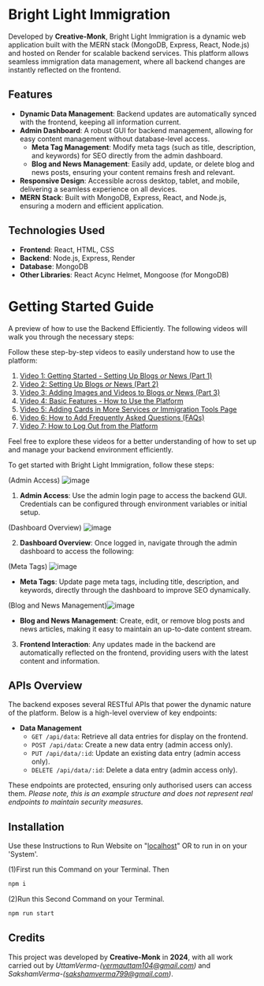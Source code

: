# Bright Light Immigration 

Developed by **Creative-Monk**, Bright Light Immigration is a dynamic web application built with the MERN stack (MongoDB, Express, React, Node.js) and hosted on Render for scalable backend services. This platform allows seamless immigration data management, where all backend changes are instantly reflected on the frontend.

## Features

- **Dynamic Data Management**: Backend updates are automatically synced with the frontend, keeping all information current.
- **Admin Dashboard**: A robust GUI for backend management, allowing for easy content management without database-level access.
  - **Meta Tag Management**: Modify meta tags (such as title, description, and keywords) for SEO directly from the admin dashboard.
  - **Blog and News Management**: Easily add, update, or delete blog and news posts, ensuring your content remains fresh and relevant.
- **Responsive Design**: Accessible across desktop, tablet, and mobile, delivering a seamless experience on all devices.
- **MERN Stack**: Built with MongoDB, Express, React, and Node.js, ensuring a modern and efficient application.


## Technologies Used

- **Frontend**: React, HTML, CSS
- **Backend**: Node.js, Express, Render
- **Database**: MongoDB
- **Other Libraries**: React Acync Helmet, Mongoose (for MongoDB)


# Getting Started Guide

A preview of how to use the Backend Efficiently. The following videos will walk you through the necessary steps:

Follow these step-by-step videos to easily understand how to use the platform:

1. [Video 1: Getting Started - Setting Up Blogs _or_ News (Part 1)](https://www.loom.com/share/6cc4994bee56408f9ab5a9523b106f35?sid=88159d0a-582d-42c2-829d-6d17c5b050c3)
2. [Video 2: Setting Up Blogs _or_ News (Part 2)](https://www.loom.com/share/e4366251442d41588841e3daff468548?sid=f31f1fb8-60f9-49dc-a0be-c0f1566fb069)
3. [Video 3: Adding Images and Videos to Blogs _or_ News (Part 3)](https://www.loom.com/share/32f554dae6f34d9dbc095beeb4b9948a?sid=562c233f-9e61-4d19-bb8f-1e7eee8a0c1f)
4. [Video 4: Basic Features - How to Use the Platform](https://www.loom.com/share/220df9fc58c64ddfa42cc408cc20bfd0?sid=6309f87c-a168-4eee-96d8-f3d0f2628010)
5. [Video 5: Adding Cards in More Services _or_ Immigration Tools Page](https://www.loom.com/share/1507ef364c484eb3a7a96770135d2375?sid=ae9a43cf-76e1-46fb-ae0b-714cfc35fafd)
6. [Video 6: How to Add Frequently Asked Questions (FAQs)](https://www.loom.com/share/d96e9f89a68b4ac28b8a9c08a509fa9e?sid=e4e9c56c-c079-45b8-90fd-29b5d136156f)
7. [Video 7: How to Log Out from the Platform](https://www.loom.com/share/732809f717984e87b772f08c32fafe31?sid=4c493516-0edd-44c4-be2d-1748fb7b2dc3)


Feel free to explore these videos for a better understanding of how to set up and manage your backend environment efficiently.


To get started with Bright Light Immigration, follow these steps:


(Admin Access) ![image](https://github.com/user-attachments/assets/fd57c9c0-caaf-4344-8c34-56c26bd7291b)


1. **Admin Access**: Use the admin login page to access the backend GUI. Credentials can be configured through environment variables or initial setup.


(Dashboard Overview) ![image](https://github.com/user-attachments/assets/77237771-96c2-4fc2-a9a8-555167445478)




2. **Dashboard Overview**: Once logged in, navigate through the admin dashboard to access the following:


(Meta Tags) ![image](https://github.com/user-attachments/assets/147325f4-49af-444d-9ff9-86713a78f7b5)

   - **Meta Tags**: Update page meta tags, including title, description, and keywords, directly through the dashboard to improve SEO dynamically.

(Blog and News Management)![image](https://github.com/user-attachments/assets/c4faa0a2-4b10-4164-b821-ed9a500b3ab0)


   - **Blog and News Management**: Create, edit, or remove blog posts and news articles, making it easy to maintain an up-to-date content stream.


3. **Frontend Interaction**: Any updates made in the backend are automatically reflected on the frontend, providing users with the latest content and information.


## APIs Overview

The backend exposes several RESTful APIs that power the dynamic nature of the platform. Below is a high-level overview of key endpoints:

- **Data Management**
  - `GET /api/data`: Retrieve all data entries for display on the frontend.
  - `POST /api/data`: Create a new data entry (admin access only).
  - `PUT /api/data/:id`: Update an existing data entry (admin access only).
  - `DELETE /api/data/:id`: Delete a data entry (admin access only).

These endpoints are protected, ensuring only authorised users can access them. _Please note, this is an example structure and does not represent real endpoints to maintain security measures._

## Installation

Use these Instructions to Run Website on "[localhost](http://localhost/3000)" OR to run in on your 'System'.

(1)First run this Command on your Terminal. Then

```bash
npm i
```
(2)Run this Second Command on your Terminal. 
```bash
npm run start
```
## Credits


This project was developed by **Creative-Monk** in **2024**, with all work carried out by _UttamVerma-(vermauttam104@gmail.com)_ and _SakshamVerma-(sakshamverma799@gmail.com)_.


